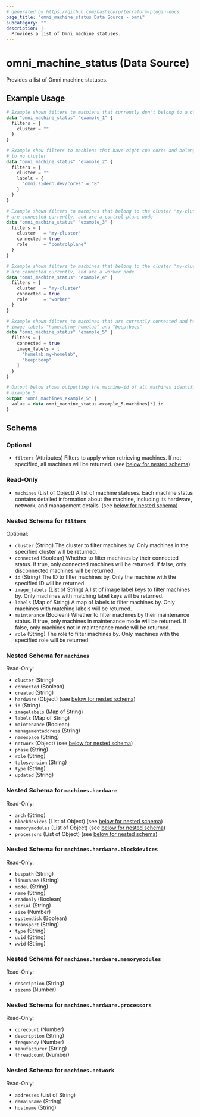 ```yaml
---
# generated by https://github.com/hashicorp/terraform-plugin-docs
page_title: "omni_machine_status Data Source - omni"
subcategory: ""
description: |-
  Provides a list of Omni machine statuses.
---
```


# omni_machine_status (Data Source)

Provides a list of Omni machine statuses.

## Example Usage

```terraform
# Example shown filters to machiens that currently don't belong to a cluster
data "omni_machine_status" "example_1" {
  filters = {
    cluster = ""
  }
}

# Example show filters to machiens that have eight cpu cores and belong
# to no cluster
data "omni_machine_status" "example_2" {
  filters = {
    cluster = ""
    labels = {
      "omni.sidero.dev/cores" = "8"
    }
  }
}

# Example shown filters to machines that belong to the cluster "my-cluster",
# are connected currently, and are a control plane node
data "omni_machine_status" "example_3" {
  filters = {
    cluster   = "my-cluster"
    connected = true
    role      = "controlplane"
  }
}

# Example shown filters to machines that belong to the cluster "my-cluster",
# are connected currently, and are a worker node
data "omni_machine_status" "example_4" {
  filters = {
    cluster   = "my-cluster"
    connected = true
    role      = "worker"
  }
}

# Example shown filters to machines that are currently connected and have the
# image labels "homelab:my-homelab" and "beep:boop"
data "omni_machine_status" "example_5" {
  filters = {
    connected = true
    image_labels = [
      "homelab:my-homelab",
      "beep:boop"
    ]
  }
}

# Output below shows outputting the machine-id of all machines identified in
# example_5
output "omni_machines_example_5" {
  value = data.omni_machine_status.example_5.machines[*].id
}
```

<!-- schema generated by tfplugindocs -->
## Schema

### Optional

- `filters` (Attributes) Filters to apply when retrieving machines. If not specified, all machines will be returned. (see [below for nested schema](#nestedatt--filters))

### Read-Only

- `machines` (List of Object) A list of machine statuses. Each machine status contains detailed information about the machine, including its hardware, network, and management details. (see [below for nested schema](#nestedatt--machines))

<a id="nestedatt--filters"></a>
### Nested Schema for `filters`

Optional:

- `cluster` (String) The cluster to filter machines by. Only machines in the specified cluster will be returned.
- `connected` (Boolean) Whether to filter machines by their connected status. If true, only connected machines will be returned. If false, only disconnected machines will be returned.
- `id` (String) The ID to filter machines by. Only the machine with the specified ID will be returned.
- `image_labels` (List of String) A list of image label keys to filter machines by. Only machines with matching label keys will be returned.
- `labels` (Map of String) A map of labels to filter machines by. Only machines with matching labels will be returned.
- `maintenance` (Boolean) Whether to filter machines by their maintenance status. If true, only machines in maintenance mode will be returned. If false, only machines not in maintenance mode will be returned.
- `role` (String) The role to filter machines by. Only machines with the specified role will be returned.


<a id="nestedatt--machines"></a>
### Nested Schema for `machines`

Read-Only:

- `cluster` (String)
- `connected` (Boolean)
- `created` (String)
- `hardware` (Object) (see [below for nested schema](#nestedobjatt--machines--hardware))
- `id` (String)
- `imagelabels` (Map of String)
- `labels` (Map of String)
- `maintenance` (Boolean)
- `managementaddress` (String)
- `namespace` (String)
- `network` (Object) (see [below for nested schema](#nestedobjatt--machines--network))
- `phase` (String)
- `role` (String)
- `talosversion` (String)
- `type` (String)
- `updated` (String)

<a id="nestedobjatt--machines--hardware"></a>
### Nested Schema for `machines.hardware`

Read-Only:

- `arch` (String)
- `blockdevices` (List of Object) (see [below for nested schema](#nestedobjatt--machines--hardware--blockdevices))
- `memorymodules` (List of Object) (see [below for nested schema](#nestedobjatt--machines--hardware--memorymodules))
- `processors` (List of Object) (see [below for nested schema](#nestedobjatt--machines--hardware--processors))

<a id="nestedobjatt--machines--hardware--blockdevices"></a>
### Nested Schema for `machines.hardware.blockdevices`

Read-Only:

- `buspath` (String)
- `linuxname` (String)
- `model` (String)
- `name` (String)
- `readonly` (Boolean)
- `serial` (String)
- `size` (Number)
- `systemdisk` (Boolean)
- `transport` (String)
- `type` (String)
- `uuid` (String)
- `wwid` (String)


<a id="nestedobjatt--machines--hardware--memorymodules"></a>
### Nested Schema for `machines.hardware.memorymodules`

Read-Only:

- `description` (String)
- `sizemb` (Number)


<a id="nestedobjatt--machines--hardware--processors"></a>
### Nested Schema for `machines.hardware.processors`

Read-Only:

- `corecount` (Number)
- `description` (String)
- `frequency` (Number)
- `manufacturer` (String)
- `threadcount` (Number)



<a id="nestedobjatt--machines--network"></a>
### Nested Schema for `machines.network`

Read-Only:

- `addresses` (List of String)
- `domainname` (String)
- `hostname` (String)
